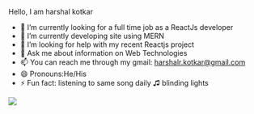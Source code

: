 Hello, I am harshal kotkar

- 🔭 I’m currently looking for a full time job as a ReactJs developer
- 🌱 I’m currently developing site using MERN
- 🤔 I’m looking for help with my recent Reactjs project
- 💬 Ask me about information on Web Technologies
- 📫 You can reach me through my gmail: harshalr.kotkar@gmail.com
- 😄 Pronouns:He/His
- ⚡ Fun fact: listening to same song daily ♫ blinding lights

<img src="https://github-readme-stats.vercel.app/api?username=harshalkotkar&&show_icons=true&title_color=ffffff&icon_color=bb2acf&text_color=daf7dc&bg_color=151515">



